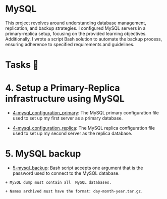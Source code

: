 # MySQL

This project revolves around understanding database management, replication, and backup strategies. I configured MySQL servers in a primary-replica setup, focusing on the provided learning objectives. Additionally, I wrote a script Bash solution to automate the backup process, ensuring adherence to specified requirements and guidelines.

# Tasks 📃

# 4. Setup a Primary-Replica infrastructure using MySQL

  + <u>[4-mysql_configuration_primary]()</u>: The MySQL primary configuration file used to set up my first server as a primary database.

  + <u>[4-mysql_configuration_replica]()</u>: The MySQL replica configuration file used to set up my second server as the replica database.

# 5. MySQL backup

  +  <u>[5-mysql_backup]()</u>: Bash script accepts one argument that is the password used to connect to the MySQL database.

	+ MySQL dump must contain all  MySQL databases.

	+ Names archived must have the format: day-month-year.tar.gz.

